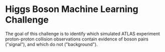 Higgs Boson Machine Learning Challenge
==========
The goal of this challenge is to identify which simulated ATLAS experiment proton-proton collision observations contain evidence of boson pairs ("signal"), and which do not ("background").
